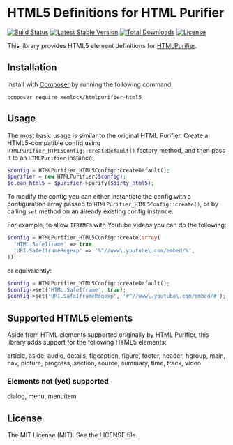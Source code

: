 # HTML5 Definitions for HTML Purifier

[![Build Status](https://travis-ci.org/xemlock/htmlpurifier-html5.svg?branch=master)](https://travis-ci.org/xemlock/htmlpurifier-html5)
[![Latest Stable Version](https://img.shields.io/packagist/v/xemlock/htmlpurifier-html5.svg)](https://packagist.org/packages/xemlock/htmlpurifier-html5)
[![Total Downloads](https://img.shields.io/packagist/dt/xemlock/htmlpurifier-html5.svg)](https://packagist.org/packages/xemlock/htmlpurifier-html5)
[![License](https://img.shields.io/packagist/l/xemlock/htmlpurifier-html5.svg)](https://packagist.org/packages/xemlock/htmlpurifier-html5)

This library provides HTML5 element definitions for [HTMLPurifier](http://htmlpurifier.org/).

## Installation

Install with [Composer](https://getcomposer.org/) by running the following command:

```
composer require xemlock/htmlpurifier-html5
```

## Usage

The most basic usage is similar to the original HTML Purifier. Create a HTML5-compatible config
using `HTMLPurifier_HTML5Config::createDefault()` factory method, and then pass it to an `HTMLPurifier` instance:

```php
$config = HTMLPurifier_HTML5Config::createDefault();
$purifier = new HTMLPurifier($config);
$clean_html5 = $purifier->purify($dirty_html5);
```

To modify the config you can either instantiate the config with a configuration array passed to
`HTMLPurifier_HTML5Config::create()`, or by calling `set` method on an already existing config instance.

For example, to allow `IFRAME`s with Youtube videos you can do the following:

```php
$config = HTMLPurifier_HTML5Config::create(array(
  'HTML.SafeIframe' => true,
  'URI.SafeIframeRegexp' => '%^//www\.youtube\.com/embed/%',
));
```

or equivalently:

```php
$config = HTMLPurifier_HTML5Config::createDefault();
$config->set('HTML.SafeIframe', true);
$config->set('URI.SafeIframeRegexp', '#^//www\.youtube\.com/embed/#');
```

## Supported HTML5 elements

Aside from HTML elements supported originally by HTML Purifier, this library
adds support for the following HTML5 elements:

article, aside, audio, details, figcaption, figure, footer, header, hgroup, main, nav, picture, progress, section, source, summary, time, track, video

### Elements not (yet) supported

dialog, menu, menuitem

## License

The MIT License (MIT). See the LICENSE file.
